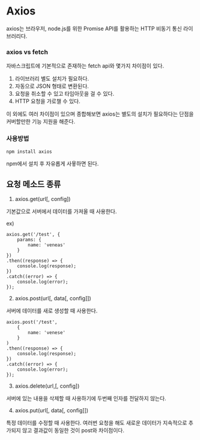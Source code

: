# Axios

axios는 브라우저, node.js를 위한 Promise API를 활용하는 HTTP 비동기 통신 라이브러리다.

### axios vs fetch

자바스크립트에 기본적으로 존재하는 fetch api와 몇가지 차이점이 있다.

1. 라이브러리 별도 설치가 필요하다.
2. 자동으로 JSON 형태로 변환된다.
3. 요청을 취소할 수 있고 타임아웃을 걸 수 있다.
4. HTTP 요청을 가로챌 수 있다.

이 외에도 여러 차이점이 있으며 종합해보면 axios는 별도의 설치가 필요하다는 단점을 커버할만한 기능 지원을 해준다.

### 사용방법

```
npm install axios
```

npm에서 설치 후 자유롭게 사욯하면 된다.

## 요청 메소드 종류

1. axios.get(url[, config])

기본값으로 서버에서 데이터를 가져올 때 사용한다.

ex)

```
axios.get('/test', {
	params: {
		name: 'veneas'
	}
})
.then((response) => {
	console.log(response);
})
.catch((error) => {
	console.log(error);
});
```

2. axios.post(url[, data[, config]])

서버에 데이터를 새로 생성할 때 사용한다.

```
axios.post('/test',
	{
		name: 'venese'
	}
)
.then((response) => {
	console.log(response);
})
.catch((error) => {
	console.log(error);
});
```

3. axios.delete(url,[, config])

서버에 있는 내용을 삭제할 때 사용하기에 두번째 인자를 전달하지 않는다.

4. axios.put(url[, data[, config]])

특정 데이터를 수정할 때 사용한다. 여러번 요청을 해도 새로운 데이터가 지속적으로 추가되지 않고 결과값이 동일한 것이 post와 차이점이다.
